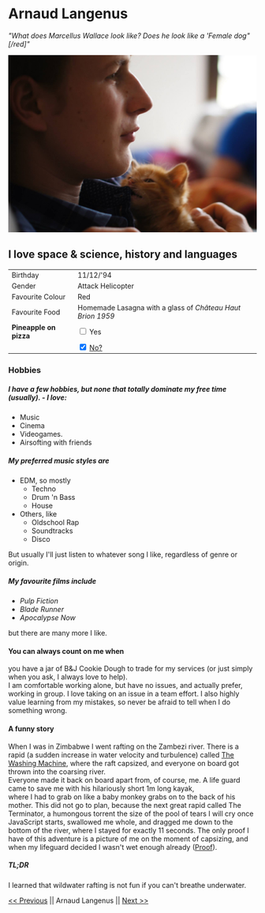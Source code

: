 # Arnaud Langenus

*\"What does Marcellus Wallace look like? Does he look like a 'Female dog" [/red]\"*


![Foto Arnaud](https://github.com/Arnaud-Langenus/Markdown/blob/master/arnaudkittenpic.jpg)
## I love space & science, history and languages

|   |  |
|---|---|
| Birthday | 11/12/'94 |
|Gender|Attack Helicopter |
|Favourite Colour| Red |
|Favourite Food| Homemade Lasagna with a glass of _Château_ _Haut_ _Brion_ _1959_|
|**Pineapple on pizza**| <input type="checkbox"> Yes
|					| <input type="checkbox" checked> [No?](https://imgur.com/bbY5U7K)|


### Hobbies 
##### I have a few hobbies, but none that totally dominate my free time (usually). - I love:
* Music
* Cinema 
* Videogames. 
* Airsofting with friends
 
##### My preferred music styles are 
* EDM, so mostly 
    * Techno
    * Drum 'n Bass 
    * House 
* Others, like
    * Oldschool Rap
    * Soundtracks 
    * Disco <br/>
    
But usually I'll just listen to whatever song I like, regardless of genre or origin.

##### My favourite films include 
* _Pulp Fiction_ 
* _Blade Runner_ 
* _Apocalypse Now_ <br/>

but there are many more I like.



#### You can always count on me when 
 you have a jar of B&J Cookie Dough to trade for my services (or just simply when you ask, I always love to help). <br/>
 I am comfortable working alone, but have no issues, and actually prefer, working in group. I love taking on an issue in
 a team effort. I also highly value learning from my mistakes, so never be afraid to tell when I do something wrong.


#### A funny story 
When I was in Zimbabwe I went rafting on the Zambezi river. There is a rapid (a sudden increase in water velocity and turbulence) called [The Washing Machine](https://imgur.com/tcucOPJ),
where the raft capsized, and everyone on board got thrown into the coarsing river. <br/>
Everyone made it back on board apart from, of course, me. A life guard came to save me with his
hilariously short 1m long kayak, <br/> where I had to grab on like a baby monkey grabs on to the back of his mother. This did not go to plan, because the next great rapid called The Terminator, a humongous torrent the size 
of the pool of tears I will cry once JavaScript starts, swallowed me whole, and dragged me down to the bottom of the river, where I stayed for exactly 11 seconds. The only proof I have
of this adventure is a picture of me on the moment of capsizing, and when my lifeguard decided I wasn't wet enough already ([Proof](https://imgur.com/a/pJKgGuq)).
<br/>

##### TL;DR 
I learned that wildwater rafting is not fun if you can't breathe underwater.


[<<  Previous]() || Arnaud Langenus || [Next  >>](https://github.com/chrishargan/challenge-markdown/blob/master/README.md)
